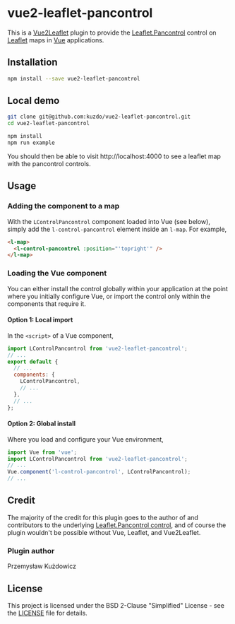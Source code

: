 # vue2-leaflet-pancontrol

This is a [Vue2Leaflet](https://github.com/vue-leaflet/Vue2Leaflet) plugin to provide the
[Leaflet.Pancontrol](https://github.com/kartena/Leaflet.Pancontrol) control
on [Leaflet](https://leafletjs.com/) maps in [Vue](https://vuejs.org/) applications.


## Installation
```bash
npm install --save vue2-leaflet-pancontrol
```

## Local demo
```bash
git clone git@github.com:kuzdo/vue2-leaflet-pancontrol.git
cd vue2-leaflet-pancontrol

npm install
npm run example
```
You should then be able to visit http://localhost:4000 to see a leaflet map with the pancontrol controls.


## Usage

### Adding the component to a map

With the `LControlPancontrol` component loaded into Vue (see below), simply add the
`l-control-pancontrol` element inside an `l-map`.
For example,
```html
<l-map>
  <l-control-pancontrol :position="'topright'" />
</l-map>
```

### Loading the Vue component

You can either install the control globally within your application at the point where you initially
configure Vue, or import the control only within the components that require it.


#### Option 1: Local import

In the `<script>` of a Vue component,
```js
import LControlPancontrol from 'vue2-leaflet-pancontrol';
// ...
export default {
  // ...
  components: {
    LControlPancontrol,
    // ...
  },
  // ...
};
```


#### Option 2: Global install

Where you load and configure your Vue environment,
```js
import Vue from 'vue';
import LControlPancontrol from 'vue2-leaflet-pancontrol';
// ...
Vue.component('l-control-pancontrol', LControlPancontrol);
// ...
```


## Credit

The majority of the credit for this plugin goes to the author of and contributors to the underlying
[Leaflet.Pancontrol control](https://github.com/kartena/Leaflet.Pancontrol), and of course
the plugin wouldn't be possible without Vue, Leaflet, and Vue2Leaflet.


### Plugin author

Przemysław Kużdowicz


## License

This project is licensed under the BSD 2-Clause "Simplified" License - see the [LICENSE](LICENSE) file for details.